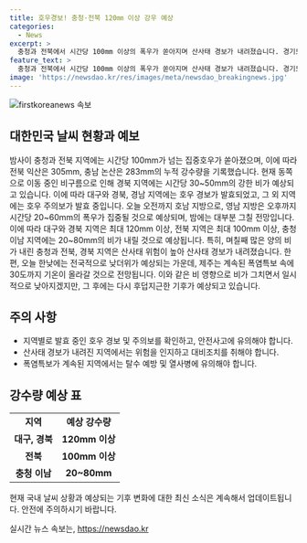 ```yaml
---
title: 호우경보! 충청·전북 120㎜ 이상 강우 예상
categories:
  - News
excerpt: >
  충청과 전북에서 시간당 100mm 이상의 폭우가 쏟아지며 산사태 경보가 내려졌습니다. 경기도와 경북, 경남에 호우 경보가 발령되었고, 비구름은 동쪽으로 이동 중입니다. 내일까지 호우가 이어지겠으며, 대부분 낮더위가 나타날 전망입니다. 지금은 산사태 위험도 높은 상태이므로 주의가 필요합니다. 일부 지역은 폭우로 인한 피해가 우려되며, 지금은 안전을 최우선으로 해야 합니다.
feature_text: >
  충청과 전북에서 시간당 100mm 이상의 폭우가 쏟아지며 산사태 경보가 내려졌습니다. 경기도와 경북, 경남에 호우 경보가 발령되었고, 비구름은 동쪽으로 이동 중입니다. 내일까지 호우가 이어지겠으며, 대부분 낮더위가 나타날 전망입니다. 지금은 산사태 위험도 높은 상태이므로 주의가 필요합니다. 일부 지역은 폭우로 인한 피해가 우려되며, 지금은 안전을 최우선으로 해야 합니다.
image: 'https://newsdao.kr/res/images/meta/newsdao_breakingnews.jpg'
---
```


<p><img src="https://newsdao.kr/res/images/meta/newsdao_breakingnews.jpg" alt="firstkoreanews 속보" /></p>

<h2 data-ke-size="size26">대한민국 날씨 현황과 예보</h2>

<p data-ke-size="size16">밤사이 충청과 전북 지역에는 시간당 100mm가 넘는 집중호우가 쏟아졌으며, 이에 따라 전북 익산은 305mm, 충남 논산은 283mm의 누적 강수량을 기록했습니다. 현재 동쪽으로 이동 중인 비구름으로 인해 경북 지역에는 시간당 30~50mm의 강한 비가 예상되고 있습니다. 이에 따라 대구와 경북, 경남 지역에는 호우 경보가 발효되었고, 그 외 지역에는 호우 주의보가 발효 중입니다. 오늘 오전까지 호남 지방으로, 영남 지방은 오후까지 시간당 20~60mm의 폭우가 집중될 것으로 예상되며, 밤에는 대부분 그칠 전망입니다. 이에 따라 대구와 경북 지역은 최대 120mm 이상, 전북 지역은 최대 100mm 이상, 충청 이남 지역에는 20~80mm의 비가 내릴 것으로 예상됩니다. 특히, 며칠째 많은 양의 비가 내린 충청과 전북, 경북 지역은 산사태 위험이 높아 산사태 경보가 내려졌습니다. 한편, 오늘 한낮에는 전국적으로 낮더위가 예상되는 가운데, 제주는 계속된 폭염특보 속에 30도까지 기온이 올라갈 것으로 전망됩니다. 이와 같은 비 영향으로 비가 그치면서 일시적으로 낮아지겠지만, 그 후에는 다시 후덥지근한 기후가 예상되고 있습니다.</p>

<h2 data-ke-size="size24">주의 사항</h2>

<ul>
    <li>지역별로 발효 중인 호우 경보 및 주의보를 확인하고, 안전사고에 유의해야 합니다.</li>
    <li>산사태 경보가 내려진 지역에서는 위험을 인지하고 대비조치를 취해야 합니다.</li>
    <li>폭염특보가 계속된 지역에서는 탈수 예방 및 열사병에 유의해야 합니다.</li>
</ul>

<h2 data-ke-size="size24">강수량 예상 표</h2>

<table>
    <tr>
        <td style="text-align: center; height: 17px;"><b>지역</b></td>
        <td style="text-align: center; height: 17px;"><b>예상 강수량</b></td>
    </tr>
    <tr>
        <td style="text-align: center; height: 17px;"><b>대구, 경북</b></td>
        <td style="text-align: center; height: 17px;"><b>120mm 이상</b></td>
    </tr>
    <tr>
        <td style="text-align: center; height: 17px;"><b>전북</b></td>
        <td style="text-align: center; height: 17px;"><b>100mm 이상</b></td>
    </tr>
    <tr>
        <td style="text-align: center; height: 17px;"><b>충청 이남</b></td>
        <td style="text-align: center; height: 17px;"><b>20~80mm</b></td>
    </tr>
</table>

<p data-ke-size="size16">현재 국내 날씨 상황과 예상되는 기후 변화에 대한 최신 소식은 계속해서 업데이트됩니다. 안전에 주의하시기 바랍니다.</p>
실시간 뉴스 속보는, <a href="https://newsdao.kr" rel="dofollow">https://newsdao.kr</a>


